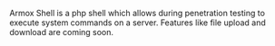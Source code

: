 Armox Shell is a php shell which allows during penetration testing to execute system commands on a server.
Features like file upload and download are coming soon.
